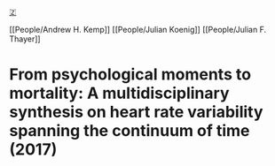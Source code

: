 [🇿](zotero://select/library/items/Y9DT8FGV)

[[People/Andrew H. Kemp]] [[People/Julian Koenig]] [[People/Julian F. Thayer]] 
# From psychological moments to mortality: A multidisciplinary synthesis on heart rate variability spanning the continuum of time (2017)

